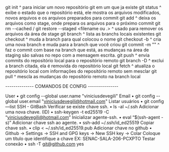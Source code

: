git init
^ para iniciar um novo repositório git em um que ja existe
git status
^ exibe o estado que o repositório está, ele mostra os arquivos modificados, novos arquivos e os arquivos preparados para commit
git add <filename ou.>
^ deixa os arquivos como stage, onde prepara os arquivos para o próximo commit
git rm --cached <file> / git restore --staged <filename ou .>
^ usado para remover os arquivos da área de stage
git branch
^ lista as branchs locais existentes
git checkout <branchname>
^ muda a branch para qual colocou o nome
git checkout -b <branchname>
^ cria uma nova branch e muda para a branch que você criou
git commit -m "<description>"
^ faz o commit com base na branch que está, as mudanças na área de staging são salvas no repo com a mensagem escrita.
git push
^ envia commits do repositório local para o repositório remoto
git branch -D <branchname>
^ exclui a branch citada, ela é removida do repositório local
git fetch
^ atualiza o repositório local com informações do repositório remoto sem mesclar
git pull
^ mescla as mudanças do repositório remoto na branch local

-------------- COMANDOS DE CONFIG ---------------

User
• git config --global user.name "viniciusdevegili"
Email
• git config --global user.email "viniciusdevegili@hotmail.com"
Listar usuários
• git config —list
SSH - GitBash
Verificar se existe chave ssh.
• ls -al ~/.ssh
Adicionar uma nova chave. (ID)
• ssh-keygen -t ed25519 -C “viniciusdevegili@hotmail.com”
Inicializar agente-ssh.
• eval “$(ssh-agent -s)”
Adicionar chave ssh ao agente.
• ssh-add ~/.ssh/id_ed25519
Copiar chave ssh.
• clip < ~/.ssh/id_ed25519.pub
Adicionar chave no github
• Github → Settings → SSH and GPG keys → New SSH key → Colar
Coloque um título que identifique a chave EX: SENAC-SALA-206-PCXPTO
Testar conexão
• ssh -T git@github.com
yes
